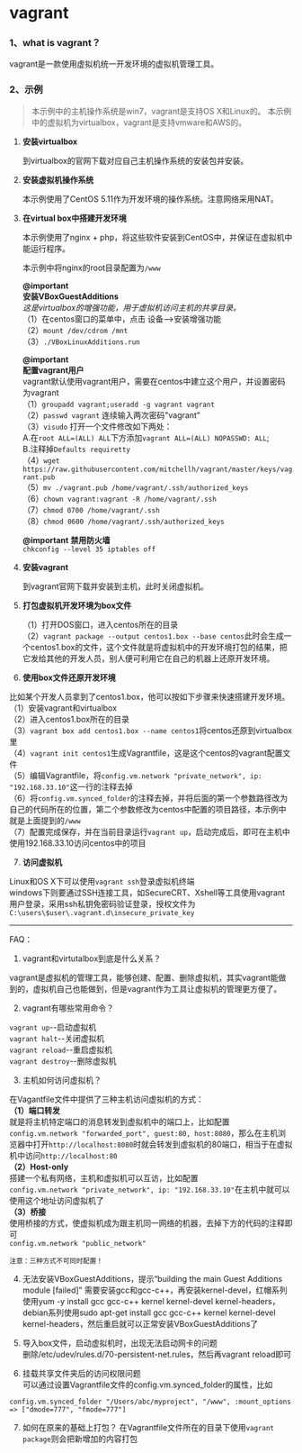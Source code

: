 # vagrant


### 1、what is vagrant？ ###
vagrant是一款使用虚拟机统一开发环境的虚拟机管理工具。

### 2、示例 ###

> 本示例中的主机操作系统是win7，vagrant是支持OS X和Linux的。
> 本示例中的虚拟机为virtualbox，vagrant是支持vmware和AWS的。

 1. **安装virtualbox**
 
	到virtualbox的官网下载对应自己主机操作系统的安装包并安装。

 2. **安装虚拟机操作系统**
 
	本示例使用了CentOS 5.11作为开发环境的操作系统。注意网络采用NAT。
		
 3. **在virtual box中搭建开发环境**

	本示例使用了nginx + php，将这些软件安装到CentOS中，并保证在虚拟机中能运行程序。
		
	本示例中将nginx的root目录配置为`/www`
		
	**@important**   
	**安装VBoxGuestAdditions**  
	*这是virtualbox的增强功能，用于虚拟机访问主机的共享目录。*  
	（1）在centos窗口的菜单中，点击 设备-->安装增强功能  
	（2）`mount /dev/cdrom /mnt`  
	（3）`./VBoxLinuxAdditions.run`  
	
	**@important**  
	**配置vagrant用户**  
	vagrant默认使用vagrant用户，需要在centos中建立这个用户，并设置密码为vagrant  
	（1）`groupadd vagrant;useradd -g vagrant vagrant`  
    	（2）`passwd vagrant`    连续输入两次密码"vagrant"  
    	（3）`visudo` 打开一个文件修改如下两处：  
	     A.在`root ALL=(ALL) ALL`下方添加`vagrant ALL=(ALL) NOPASSWD: ALL`;  
	     B.注释掉`Defaults requiretty`  
	（4）`wget https://raw.githubusercontent.com/mitchellh/vagrant/master/keys/vagrant.pub`  
	（5）`mv ./vagrant.pub /home/vagrant/.ssh/authorized_keys`  
	（6）`chown vagrant:vagrant -R /home/vagrant/.ssh`  
	（7）`chmod 0700 /home/vagrant/.ssh`  
	（8）`chmod 0600 /home/vagrant/.ssh/authorized_keys`  
	
	**@important** 
	**禁用防火墙**  
	`chkconfig --level 35 iptables off`  
	
 4. **安装vagrant**
 
	到vagrant官网下载并安装到主机，此时关闭虚拟机。		 
		 
 5. **打包虚拟机开发环境为box文件**
 
	（1）打开DOS窗口，进入centos所在的目录	
	（2）`vagrant package --output centos1.box --base centos`此时会生成一个centos1.box的文件，这个文件就是将虚拟机中的开发环境打包的结果，把它发给其他的开发人员，别人便可利用它在自己的机器上还原开发环境。
	
 6. **使用box文件还原开发环境**
 
 比如某个开发人员拿到了centos1.box，他可以按如下步骤来快速搭建开发环境。  
 （1）安装vagrant和virtualbox  
 （2）进入centos1.box所在的目录  
 （3）`vagrant box add centos1.box --name centos1`将centos还原到virtualbox里  
 （4）`vagrant init centos1`生成Vagrantfile，这是这个centos的vagrant配置文件  
 （5）编辑Vagrantfile，将`config.vm.network "private_network", ip: "192.168.33.10"`这一行的注释去掉  
 （6）将`config.vm.synced_folder`的注释去掉，并将后面的第一个参数路径改为自己的代码所在的位置，第二个参数修改为centos中配置的项目路径，本示例中就是上面提到的`/www`  
 （7）配置完成保存，并在当前目录运行`vagrant up`，启动完成后，即可在主机中使用192.168.33.10访问centos中的项目

 7. **访问虚拟机**

 Linux和OS X下可以使用`vagrant ssh`登录虚拟机终端  
 windows下则要通过SSH连接工具，如SecureCRT、Xshell等工具使用vagrant用户登录，采用ssh私钥免密码验证登录，授权文件为`C:\users\$user\.vagrant.d\insecure_private_key`


-----------
FAQ：

 1. vagrant和virtutalbox到底是什么关系？
 
 vagrant是虚拟机的管理工具，能够创建、配置、删除虚拟机，其实vagrant能做到的，虚拟机自己也能做到，但是vagrant作为工具让虚拟机的管理更方便了。
 
 2. vagrant有哪些常用命令？
 
 `vagrant up`--启动虚拟机  
 `vagrant halt`--关闭虚拟机  
 `vagrant reload`--重启虚拟机  
 `vagrant destroy`--删除虚拟机
 
 3. 主机如何访问虚拟机？
 
 在Vagantfile文件中提供了三种主机访问虚拟机的方式：  
 **（1）端口转发**  
 就是将主机特定端口的消息转发到虚拟机中的端口上，比如配置`config.vm.network "forwarded_port", guest:80, host:8080`，那么在主机浏览器中打开`http://localhost:8080`时就会转发到虚拟机的80端口，相当于在虚拟机中访问`http://localhost:80`  
 **（2）Host-only**  
 搭建一个私有网络，主机和虚拟机可以互访，比如配置  
 `config.vm.network "private_network", ip: "192.168.33.10"`在主机中就可以使用这个地址访问虚拟机了  
 **（3）桥接**  
 使用桥接的方式，使虚拟机成为跟主机同一网络的机器，去掉下方的代码的注释即可  
 `config.vm.network "public_network"`

	注意：三种方式不可同时配置！

 4. 无法安装VBoxGuestAdditions，提示“building the main Guest Additions module  [failed]”
   需要安装gcc和gcc-c++，再安装kernel-devel，红帽系列使用yum -y install gcc gcc-c++ kernel kernel-devel kernel-headers，debian系列使用sudo apt-get install gcc gcc-c++ kernel kernel-devel kernel-headers，然后重启就可以正常安装VBoxGuestAdditions了

5. 导入box文件，启动虚拟机时，出现无法启动网卡的问题  
删除/etc/udev/rules.d/70-persistent-net.rules，然后再vagrant reload即可

6. 挂载共享文件夹后的访问权限问题  
可以通过设置Vagrantfile文件的config.vm.synced_folder的属性，比如  
```
config.vm.synced_folder "/Users/abc/myproject", "/www", :mount_options => ["dmode=777", "fmode=777"]
```

7. 如何在原来的基础上打包？
在Vagrantfile文件所在的目录下使用`vagrant package`则会把新增加的内容打包
